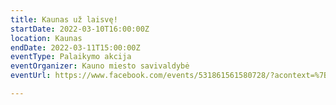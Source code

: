 ```yaml
---
title: Kaunas už laisvę!
startDate: 2022-03-10T16:00:00Z
location: Kaunas
endDate: 2022-03-11T15:00:00Z
eventType: Palaikymo akcija
eventOrganizer: Kauno miesto savivaldybė
eventUrl: https://www.facebook.com/events/531861561580728/?acontext=%7B%22event_action_history%22%3A[%7B%22mechanism%22%3A%22your_upcoming_events_unit%22%2C%22surface%22%3A%22bookmark%22%7D]%2C%22ref_notif_type%22%3Anull%7D

---
```

